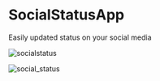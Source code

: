 # SocialStatusApp
Easily updated status on your social media




![socialstatus](https://cloud.githubusercontent.com/assets/26633579/24711068/ba9d4efc-1a40-11e7-9893-fd2a92d72ec3.gif)

![social_status](https://cloud.githubusercontent.com/assets/26633579/24710624/85c4d4a8-1a3f-11e7-8bfd-0582758b758d.jpg)
